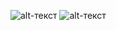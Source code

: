![alt-текст](https://github.com/Gorillza/Studying-algorithms-and-my-internship-tasks/blob/main/Tinkoff_Internship_C%2B%2B_(autimn%202023)/task_6/11.jpg)
![alt-текст](https://github.com/Gorillza/Studying-algorithms-and-my-internship-tasks/blob/main/Tinkoff_Internship_C%2B%2B_(autimn%202023)/task_6/12.jpg)
